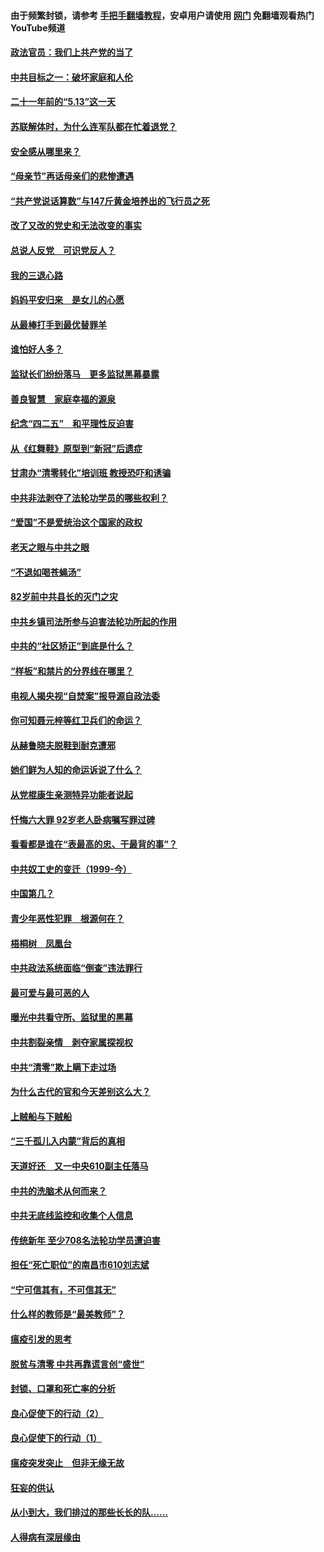 #### 由于频繁封锁，请参考 [手把手翻墙教程](https://github.com/gfw-breaker/guides/wiki/)，安卓用户请使用 [网门](https://github.com/gfw-breaker/nogfw/blob/master/dl.md?t=05161701) 免翻墙观看热门YouTube频道 

#### [政法官员：我们上共产党的当了](../pages/19/425351.md?t=05161701) 

#### [中共目标之一：破坏家庭和人伦](../pages/19/424454.md?t=05161701) 

#### [二十一年前的“5.13”这一天](../pages/19/424814.md?t=05161701) 

#### [苏联解体时，为什么连军队都在忙着退党？](../pages/19/424335.md?t=05161701) 

#### [安全感从哪里来？](../pages/19/424336.md?t=05161701) 

#### [“母亲节”再话母亲们的悲惨遭遇](../pages/19/424234.md?t=05161701) 

#### [“共产党说话算数”与147斤黄金培养出的飞行员之死](../pages/19/424115.md?t=05161701) 

#### [改了又改的党史和无法改变的事实](../pages/19/424037.md?t=05161701) 

#### [总说人反党　可识党反人？](../pages/19/423820.md?t=05161701) 

#### [我的三退心路](../pages/19/423876.md?t=05161701) 

#### [妈妈平安归来　是女儿的心愿](../pages/19/423947.md?t=05161701) 

#### [从最棒打手到最优替罪羊](../pages/19/423819.md?t=05161701) 

#### [谁怕好人多？](../pages/19/423774.md?t=05161701) 

#### [监狱长们纷纷落马　更多监狱黑幕暴露](../pages/19/423787.md?t=05161701) 

#### [善良智慧　家庭幸福的源泉](../pages/19/423632.md?t=05161701) 

#### [纪念“四二五”　和平理性反迫害](../pages/19/423660.md?t=05161701) 

#### [从《红舞鞋》原型到“新冠”后遗症](../pages/19/423509.md?t=05161701) 

#### [甘肃办“清零转化”培训班 教授恐吓和诱骗](../pages/19/423498.md?t=05161701) 

#### [中共非法剥夺了法轮功学员的哪些权利？](../pages/19/423392.md?t=05161701) 

#### [“爱国”不是爱统治这个国家的政权](../pages/19/423029.md?t=05161701) 

#### [老天之眼与中共之眼](../pages/19/423378.md?t=05161701) 

#### [“不退如喝苍蝇汤”](../pages/19/423287.md?t=05161701) 

#### [82岁前中共县长的灭门之灾](../pages/19/423055.md?t=05161701) 

#### [中共乡镇司法所参与迫害法轮功所起的作用](../pages/19/423064.md?t=05161701) 

#### [中共的“社区矫正”到底是什么？](../pages/19/422870.md?t=05161701) 

#### [“样板”和禁片的分界线在哪里？](../pages/19/422704.md?t=05161701) 

#### [电视人揭央视“自焚案”报导源自政法委](../pages/19/422770.md?t=05161701) 

#### [你可知聂元梓等红卫兵们的命运？](../pages/19/422848.md?t=05161701) 

#### [从赫鲁晓夫脱鞋到耐克遭邪](../pages/19/422826.md?t=05161701) 

#### [她们鲜为人知的命运诉说了什么？](../pages/19/422754.md?t=05161701) 

#### [从党棍康生亲测特异功能者说起](../pages/19/422657.md?t=05161701) 

#### [忏悔六大罪 92岁老人卧病嘱写罪过碑](../pages/19/422750.md?t=05161701) 

#### [看看都是谁在“表最高的忠、干最背的事”？](../pages/19/422703.md?t=05161701) 

#### [中共奴工史的变迁（1999-今）](../pages/19/422656.md?t=05161701) 

#### [中国第几？](../pages/19/422496.md?t=05161701) 

#### [青少年恶性犯罪　根源何在？](../pages/19/422449.md?t=05161701) 

#### [梧桐树　凤凰台](../pages/19/422442.md?t=05161701) 

#### [中共政法系统面临“倒查”违法罪行](../pages/19/422497.md?t=05161701) 

#### [最可爱与最可恶的人](../pages/19/422448.md?t=05161701) 

#### [曝光中共看守所、监狱里的黑幕](../pages/19/422390.md?t=05161701) 

#### [中共割裂亲情　剥夺家属探视权](../pages/19/422364.md?t=05161701) 

#### [中共“清零”欺上瞒下走过场](../pages/19/422306.md?t=05161701) 

#### [为什么古代的官和今天差别这么大？](../pages/19/422228.md?t=05161701) 

#### [上贼船与下贼船](../pages/19/422276.md?t=05161701) 

#### [“三千孤儿入内蒙”背后的真相](../pages/19/422229.md?t=05161701) 

#### [天道好还　又一中央610副主任落马](../pages/19/422155.md?t=05161701) 

#### [中共的洗脑术从何而来？](../pages/19/422154.md?t=05161701) 

#### [中共无底线监控和收集个人信息](../pages/19/422039.md?t=05161701) 

#### [传统新年 至少708名法轮功学员遭迫害](../pages/19/421946.md?t=05161701) 

#### [担任“死亡职位”的南昌市610刘志斌](../pages/19/421957.md?t=05161701) 

#### [“宁可信其有，不可信其无”](../pages/19/421691.md?t=05161701) 

#### [什么样的教师是“最美教师”？](../pages/19/421755.md?t=05161701) 

#### [瘟疫引发的思考](../pages/19/421594.md?t=05161701) 

#### [脱贫与清零 中共再靠谎言创“盛世”](../pages/19/421590.md?t=05161701) 

#### [封锁、口罩和死亡率的分析](../pages/19/421495.md?t=05161701) 

#### [良心促使下的行动（2）](../pages/19/421361.md?t=05161701) 

#### [良心促使下的行动（1）](../pages/19/421302.md?t=05161701) 

#### [瘟疫突发突止　但非无缘无故](../pages/19/421281.md?t=05161701) 

#### [狂妄的供认](../pages/19/421199.md?t=05161701) 

#### [从小到大，我们排过的那些长长的队……](../pages/19/421243.md?t=05161701) 

#### [人得病有深层缘由](../pages/19/420864.md?t=05161701) 

